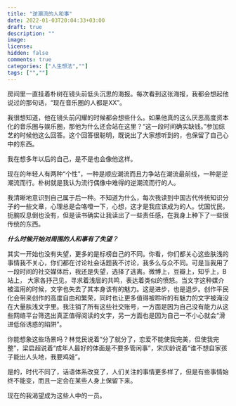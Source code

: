 ```yaml
---
title: "逆潮流的人和事"
date: 2022-01-03T20:04:33+03:00
draft: true
description: ""
image: 
license: 
hidden: false
comments: true
categories: ["人生想法",""]
tags: ["",""]
---
```


房间里一直挂着朴树在镜头前低头沉思的海报。每次看到这张海报，我都会想起他说过的那句话，“现在音乐圈的人都是XX”。

我很想知道，他在镜头前闪耀的时候都会想些什么。如果他真的这么厌恶高度资本化的音乐圈与娱乐圈，那他为什么还会站在这里？“这一段时间确实缺钱。”参加综艺的时候他这么回答。这个回答很聪明，既说出了大家想听到的，也保留了自己心中的东西。

我在想多年以后的自己，是不是也会像他这样。

现在的年轻人有两种“个性”，一种是顺应潮流而且力争站在潮流最前线，一种是逆潮流而行。朴树就是我认为流行偶像中难得的逆潮流而行的人。

我清晰地意识到自己属于后一种。不知道为什么，每次我读到中国古代传统知识分子的一些文章，心理总是会咯噔一下，心想，这才是我应该成为的人。忧国忧民，扼腕叹息倒也没有，但是读书确实让我读出了一些责任感，在我身上种下了一些很传统的东西。

***什么时候开始对周围的人和事有了失望？***

其实一开始也没有失望，更多的是标榜自己的不同。你看，你们都关心这些肤浅的事情我不关心，你们都在讨论社会话题我不讨论，我多么与众不同。可是当我用了一段时间的社交媒体后，我还是失望，选择了逃离。微博上，豆瓣上，知乎上，B站上， 大家各抒己见，寻求着浅层的共鸣，表达着类似的愤怒。当文字这种媒介被滥用的时候，文字也失去了其本身该有的魅力。这是进步，也是退步。创作平民化会带来创作的高度自由和繁荣，同时也让更多值得被聆听的有魅力的文字被淹没在大量肤浅文字里。我注销了所有这些社交账号，一方面是因为自己没有能力从这些网络平台筛选出真正值得阅读的文字，另一方面也是因为自己一不小心就会“滑进低俗诱惑的陷阱”。

你能想象这些场景吗？林觉民说着“分了就分了，恋爱不能使我完美，但使我完整”，梁启超说着“成年人最好的体面是不要多管闲事”，宋庆龄说着“谁不想自家孩子能出人头地，我要鸡娃”。

是的，时代不同了，话语体系改变了，人们关注的事情更多样了，但是有些事情始终不能变，而且一定会在某些人身上保留下来。

现在的我渴望成为这些人中的一员。